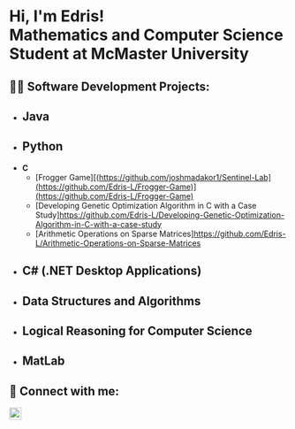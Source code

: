 <h1>Hi, I'm Edris! <br/>Mathematics and Computer Science Student at McMaster University</h1>

<h2>👨‍💻 Software Development Projects:</h2>

- <b>Java</b>
  - 
- <b>Python</b>
  - 
- <b>C</b>
  - [Frogger Game][(https://github.com/joshmadakor1/Sentinel-Lab](https://github.com/Edris-L/Frogger-Game)](https://github.com/Edris-L/Frogger-Game)
  - [Developing Genetic Optimization Algorithm in C with a Case Study]https://github.com/Edris-L/Developing-Genetic-Optimization-Algorithm-in-C-with-a-case-study
  - [Arithmetic Operations on Sparse Matrices]https://github.com/Edris-L/Arithmetic-Operations-on-Sparse-Matrices
- <b>C# (.NET Desktop Applications)</b>
  - 
- <b>Data Structures and Algorithms</b>
  -
- <b>Logical Reasoning for Computer Science</b>
  -
- <b>MatLab</b>
  -


<h2> 🤳 Connect with me:</h2>


[<img align="left" alt="Edris Lutfi | LinkedIn" width="22px" src="[linkedin.com/in/edris-lutfi](https://www.linkedin.com/in/edris-lutfi/overlay/contact-info/)" />][linkedin]


[linkedin]: linkedin.com/in/edris-lutfi
<!--
**joshmadakor1/joshmadakor1** is a ✨ _special_ ✨ repository because its `README.md` (this file) appears on your GitHub profile.

Here are some ideas to get you started:

- 🔭 I’m currently working on ...
- 🌱 I’m currently learning ...
- 👯 I’m looking to collaborate on ...
- 🤔 I’m looking for help with ...
- 💬 Ask me about ...
- 📫 How to reach me: ...
- 😄 Pronouns: ...
- ⚡ Fun fact: ...
-->
